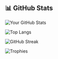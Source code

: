 ## 📊 GitHub Stats

![Your GitHub Stats](https://github-readme-stats.vercel.app/api?username=zaheerkzz&show_icons=true&theme=default)

![Top Langs](https://github-readme-stats.vercel.app/api/top-langs/?username=zaheerkzz&layout=compact)

![GitHub Streak](https://github-readme-streak-stats.herokuapp.com/?user=zaheerkzz)

![Trophies](https://github-profile-trophy.vercel.app/?username=zaheerkzz)
